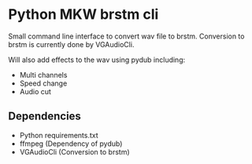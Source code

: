 
# Python MKW brstm cli

Small command line interface to convert wav file to brstm.
Conversion to brstm is currently done by VGAudioCli.

Will also add effects to the wav using pydub including:

- Multi channels
- Speed change
- Audio cut

## Dependencies

- Python requirements.txt
- ffmpeg (Dependency of pydub)
- VGAudioCli (Conversion to brstm)